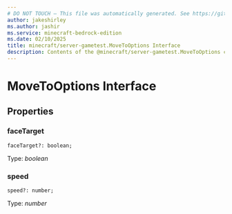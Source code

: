 ```yaml
---
# DO NOT TOUCH — This file was automatically generated. See https://github.com/mojang/minecraftapidocsgenerator to modify descriptions, examples, etc.
author: jakeshirley
ms.author: jashir
ms.service: minecraft-bedrock-edition
ms.date: 02/10/2025
title: minecraft/server-gametest.MoveToOptions Interface
description: Contents of the @minecraft/server-gametest.MoveToOptions class.
---
```

# MoveToOptions Interface

## Properties

### **faceTarget**
`faceTarget?: boolean;`

Type: *boolean*

### **speed**
`speed?: number;`

Type: *number*
